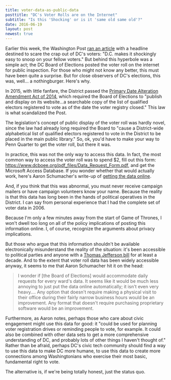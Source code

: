 ```yaml
---
title: voter-data-as-public-data
posttitle: "DC's Voter Rolls are on the Internet"
subtitle: "Is this 'Shocking' or is it 'same old same old'?"
date: 2016-06-19
layout: post
newest: true
---
```


Earlier this week, the Washington Post [ran an article](https://www.washingtonpost.com/news/the-switch/wp/2016/06/14/d-c-s-board-of-elections-makes-it-shockingly-easy-to-snoop-on-your-fellow-voters/) with a headline destined to scare the crap out of DC's voters: "D.C. makes it shockingly easy to snoop on your fellow voters." But behind this hyperbole was a simple act; the DC Board of Elections posted the voter roll on the internet for public inspection. For those who might not know any better, this must have been quite a surprise. But for close observers of DC's elections, this was, well... a nothingburger. Here's why.

<!--break-->

In 2015, with little fanfare, the District passed the [Primary Date Alteration Amendment Act of 2014](http://lims.dccouncil.us/Download/29421/B20-0265-SignedAct.pdf"), which required the Board of Elections to "publish and display on its website...a searchable copy of the list of qualified electors registered to vote as of the date the voter registry closed." This law is what scandalized the Post.

The legislation's concept of public display of the voter roll was hardly novel, since the law had already long required the Board to "cause a District-wide alphabetical list of qualified electors registered to vote in the District to be placed in the main public library." So, ok, you'd have to make your way to Penn Quarter to get the voter roll, but there it was.

In practice, this was not the only way to access this data. In fact, the most common way to access the voter roll was to spend $2, fill out this form: <https://www.dcboee.org/pdf_files/Data_Request_Form.pdf>, and get the Microsoft Access Database. If you wonder whether that would actually work, here's Aaron Schumacher's write-up of [getting the data online](http://codefordc.org/blog/2015/02/04/dc-voter-registration-data.html).

And, if you think that this was abnormal, you must never receive campaign mailers or have campaign volunteers know your name. Because the reality is that this data has long been in the hands of political operatives in the District. I can say from personal experience that I had the complete set of voter data in 2006.

Because I'm only a few minutes away from the start of Game of Thrones, I won't dwell too long on all of the policy implications of posting this information online. I, of course, recognize the arguments about privacy implications.

But those who argue that this information shouldn't be available electronically misunderstand the reality of the situation: it's been accessible to political parties and anyone with a [Thomas Jefferson bill](https://en.wikipedia.org/wiki/United_States_two-dollar_bill) for at least a decade. And to the extent that voter roll data has been widely accessible anyway, it seems to me that Aaron Schumacher hit it on the head:

> I wonder if [the Board of Elections] would accommodate daily requests for every ward's data. It seems like it would be much less annoying to just put the data online automatically; it isn't even very heavy.... Any option that doesn't require making a physical visit to their office during their fairly narrow business hours would be an improvement. Any format that doesn't require purchasing proprietary software would be an improvement.

Furthermore, as Aaron notes, perhaps those who care about civic engagement might use this data for good: it "could be used for planning voter registration drives or reminding people to vote, for example. It could also be combined with other data sets to get a more comprehensive understanding of DC, and probably lots of other things I haven't thought of." Rather than be afraid, perhaps DC's civic tech community should find a way to use this data to make DC more humane, to use this data to create more connections among Washingtonians who exercise their most basic, fundamental right to vote.

The alternative is, if we're being totally honest, just the status quo.
